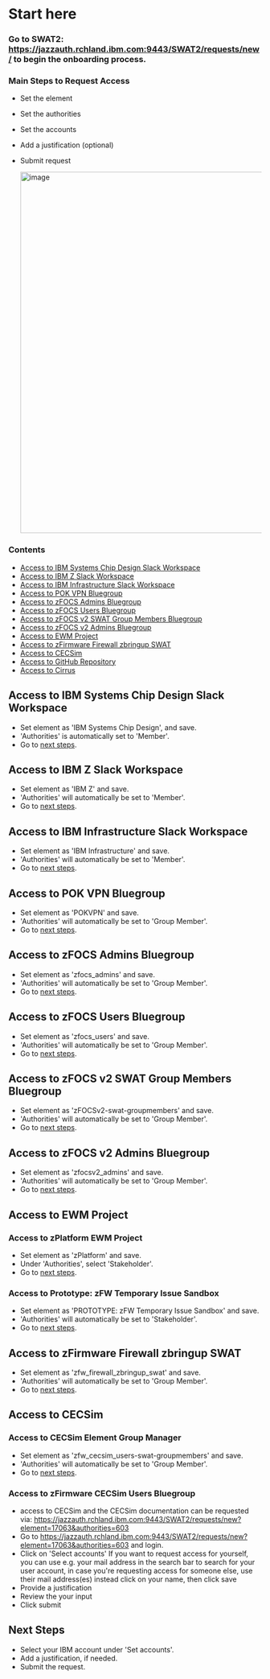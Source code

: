 # Start here
### Go to SWAT2: https://jazzauth.rchland.ibm.com:9443/SWAT2/requests/new/ to begin the onboarding process.

### Main Steps to Request Access 
- Set the element
- Set the authorities
- Set the accounts
- Add a justification (optional)
- Submit request

  
  <img width="718" alt="image" src="https://github.com/user-attachments/assets/8f3040bf-d89d-467a-a91b-ba252312d75e" />

### Contents
- [Access to IBM Systems Chip Design Slack Workspace](#access-to-ibm-systems-chip-design-slack-workspace)
- [Access to IBM Z Slack Workspace](#access-to-ibm-z-slack-workspace)
- [Access to IBM Infrastructure Slack Workspace](#access-to-ibm-infrastructure-slack-workspace)
- [Access to POK VPN Bluegroup](#access-to-pok-vpn-bluegroup)
- [Access to zFOCS Admins Bluegroup](#access-to-zfocs-admins-bluegroup)
- [Access to zFOCS Users Bluegroup](access-to-zfocs-users-bluegroup)
- [Access to zFOCS v2 SWAT Group Members Bluegroup](#access-to-zfocs-v2-swat-group-members-bluegroup)
- [Access to zFOCS v2 Admins Bluegroup](#access-to-zfocs-v2-admins-bluegroup)
- [Access to EWM Project](#access-to-ewm-project)
- [Access to zFirmware Firewall zbringup SWAT](#access-to-zfirmware-firewall-zbringup-swat)
- [Access to CECSim](#access-to-cecsim)
- [Access to GitHub Repository](#access-to-github-repository)
- [Access to Cirrus](#access-to-cirrus)


## Access to IBM Systems Chip Design Slack Workspace
- Set element as 'IBM Systems Chip Design', and save.
- 'Authorities' is automatically set to 'Member'.
- Go to [next steps](#next-steps).

## Access to IBM Z Slack Workspace
- Set element as 'IBM Z' and save.
- 'Authorities' will automatically be set to 'Member'.
- Go to [next steps](#next-steps).

## Access to IBM Infrastructure Slack Workspace
- Set element as 'IBM Infrastructure' and save.
- 'Authorities' will automatically be set to 'Member'.
- Go to [next steps](#next-steps).

## Access to POK VPN Bluegroup
- Set element as 'POKVPN' and save.
- 'Authorities' will automatically be set to 'Group Member'.
- Go to [next steps](#next-steps).

## Access to zFOCS Admins Bluegroup
- Set element as 'zfocs_admins' and save.
- 'Authorities' will automatically be set to 'Group Member'.
- Go to [next steps](#next-steps).

## Access to zFOCS Users Bluegroup
- Set element as 'zfocs_users' and save.
- 'Authorities' will automatically be set to 'Group Member'.
- Go to [next steps](#next-steps).

## Access to zFOCS v2 SWAT Group Members Bluegroup
- Set element as 'zFOCSv2-swat-groupmembers' and save.
- 'Authorities' will automatically be set to 'Group Member'.
- Go to [next steps](#next-steps).

## Access to zFOCS v2 Admins Bluegroup
- Set element as 'zfocsv2_admins' and save.
- 'Authorities' will automatically be set to 'Group Member'.
- Go to [next steps](#next-steps).

## Access to EWM Project
### Access to zPlatform EWM Project
- Set element as 'zPlatform' and save.
- Under 'Authorities', select 'Stakeholder'.
- Go to [next steps](#next-steps).

### Access to Prototype: zFW Temporary Issue Sandbox
- Set element as 'PROTOTYPE: zFW Temporary Issue Sandbox' and save.
- 'Authorities' will automatically be set to 'Stakeholder'.
- Go to [next steps](#next-steps).

## Access to zFirmware Firewall zbringup SWAT
- Set element as 'zfw_firewall_zbringup_swat' and save.
- 'Authorities' will automatically be set to 'Group Member'.
- Go to [next steps](#next-steps).

## Access to CECSim
### Access to CECSim Element Group Manager
- Set element as 'zfw_cecsim_users-swat-groupmembers' and save.
- 'Authorities' will automatically be set to 'Group Member'.
- Go to [next steps](#next-steps).

### Access to zFirmware CECSim Users Bluegroup
- access to CECSim and the CECSim documentation can be requested via:
  https://jazzauth.rchland.ibm.com:9443/SWAT2/requests/new?element=17063&authorities=603
- Go to  https://jazzauth.rchland.ibm.com:9443/SWAT2/requests/new?element=17063&authorities=603 and login. 
- Click on 'Select accounts'
If you want to request access for yourself, you can use e.g. your mail address in the search bar to search for your user account, in case you're requesting access for someone else, use their mail address(es) instead
click on your name, then click save
- Provide a justification
- Review the your input
- Click submit

## Next Steps
- Select your IBM account under 'Set accounts'.
- Add a justification, if needed.
- Submit the request.

